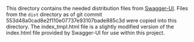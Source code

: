This directory contains the needed distribution files from
[Swagger-UI](https://github.com/swagger-api/swagger-ui). Files from the `dist`
directory as of git commit 553d48a0cad8e2f110e07737e93107bade885c3d were
copied into this directory. The index_tmpl.html file is a slightly modified
version of the index.html file provided by Swagger-UI for use within this
project.
